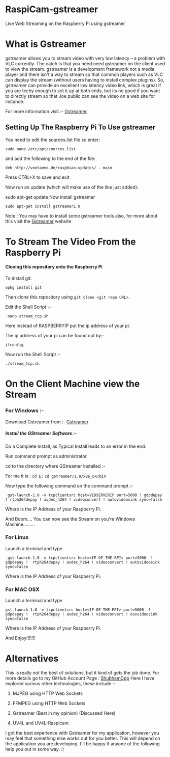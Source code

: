# RaspiCam-gstreamer
Live Web Streaming on the Raspberry Pi using gstreamer

# What is Gstreamer
gstreamer allows you to stream video with very low latency – a problem with VLC currently.  The catch is that you need need gstreamer on the client used to view the stream.  gstreamer is a development framework not a media player and there isn't a way to stream so that common players such as VLC can display the stream (without users having to install complex plugins).  So, gstreamer can provide an excellent low latency video link, which is great if you are techy enough to set it up at both ends, but its no good if you want to directly stream so that Joe public can see the video on a web site for instance.

For more information visit :- [Gstreamer](http://gstreamer.freedesktop.org/)

## Setting Up The Raspberry Pi To Use gstreamer
You need to edit the sources.list file so enter:


`sudo nano /etc/apt/sources.list`

and add the following to the end of the file:


`deb http://vontaene.de/raspbian-updates/ . main`

Press CTRL+X to save and exit

Now run an update (which will make use of the line just added):


sudo apt-get update 
Now install gstreamer


`sudo apt-get install gstreamer1.0` 

Note : You may have to install some gstreamer tools also, for more about this visit the [Gstreamer](http://gstreamer.freedesktop.org/) website

# To Stream The Video From the Raspberry Pi

#### Cloning this repository onto the Raspberry Pi

To install git:

    opkg install git

Then clone this repository using `git clone <git repo URL>`.

Edit the Shell Script :-

` nano stream_tcp.sh`

Here instead of RASPBERRYIP put the ip address of your pi.

The ip address of your pi can be found out by:-

` ifconfig `

Now run the Shell Script :-

` ./stream_tcp.sh `

# On the Client Machine view the Stream

### For Windows :-

Download Gstreamer from :- [Gstreamer](http://gstreamer.freedesktop.org/download)

##### Install the GStreamer Software :-

Do a Complete Install, as Typical Install leads to an error in the end.

Run command prompt as administrator

cd to the directory where GStreamer installed :-

For me it is : 
`cd E:`
`cd gstreamer/1.0/x86_64/bin`

Now type the following command on the command prompt :-

` gst-launch-1.0 -v tcpclientsrc host=VIDSERVERIP port=5000 ! gdpdepay ! rtph264depay ! avdec_h264 ! videoconvert ! autovideosink sync=false`

Where <VIDSERVERIP> is the IP Address of your Raspberry Pi.

And Boom....
You can now see the Stream on you're Windows Machine.........

### For Linux

Launch a terminal and type

` gst-launch-1.0 -v tcpclientsrc host=<IP-OF-THE-RPI> port=5000  ! gdpdepay !  rtph264depay ! avdec_h264 ! videoconvert ! autovideosink sync=false`

Where <IP-OF-THE-PI> is the IP Address of your Raspberry Pi.

### For MAC OSX

Launch a terminal and type

`gst-launch-1.0 -v tcpclientsrc host=<IP-OF-THE-RPI> port=5000  ! gdpdepay !  rtph264depay ! avdec_h264 ! videoconvert ! osxvideosink sync=false `

Where <IP-OF-THE-PI> is the IP Address of your Raspberry Pi.

And Enjoy!!!!!!!

# Alternatives
This is really not the best of solutions, but it kind of gets the job done.
For more details go to my GitHub Account Page : [ShubhamCpp](https://github.com/ShubhamCpp)
Here I have explored various other technologies, these include :-

1. MJPEG using HTTP Web Sockets

2. FFMPEG using HTTP Web Sockets

3. Gstreamer (Best in my opinion) (Discussed Here)

4. UV4L and UV4L-Raspicam

I got the best experience with Gstreamer for my application, however you may feel that something else works out for you better. This will depend on the application you are developing. I'll be happy if anyone of the following help you out in some way. :)
